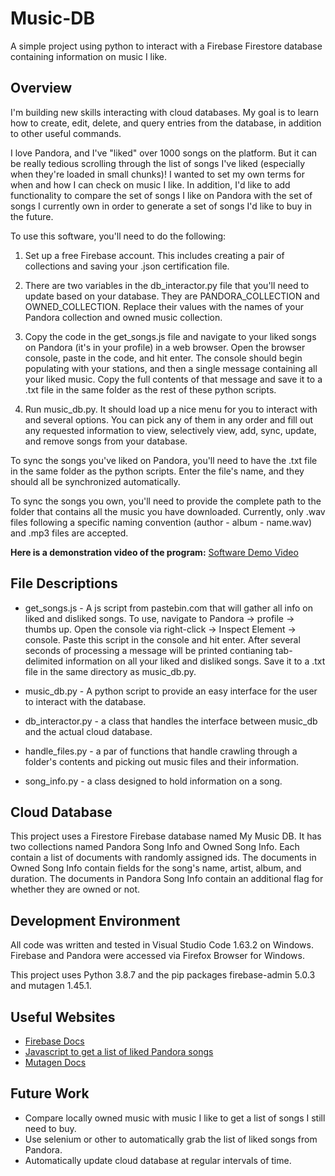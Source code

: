 # Music-DB
A simple project using python to interact with a Firebase Firestore database containing information on music I like.

## Overview

I'm building new skills interacting with cloud databases. My goal is to learn how to create, edit, delete, and query entries from the database, in addition to other useful commands.

I love Pandora, and I've "liked" over 1000 songs on the platform. But it can be really tedious scrolling through the list of songs I've liked (especially when they're loaded in small chunks)! I wanted to set my own terms for when and how I can check on music I like. In addition, I'd like to add functionality to compare the set of songs I like on Pandora with the set of songs I currently own in order to generate a set of songs I'd like to buy in the future.

To use this software, you'll need to do the following:
1. Set up a free Firebase account. This includes creating a pair of collections and saving your .json certification file.

2. There are two variables in the db_interactor.py file that you'll need to update based on your database. They are PANDORA_COLLECTION and OWNED_COLLECTION. Replace their values with the names of your Pandora collection and owned music collection.

3. Copy the code in the get_songs.js file and navigate to your liked songs on Pandora (it's in your profile) in a web browser. Open the browser console, paste in the code, and hit enter. The console should begin populating with your stations, and then a single message containing all your liked music. Copy the full contents of that message and save it to a .txt file in the same folder as the rest of these python scripts.

3. Run music_db.py. It should load up a nice menu for you to interact with and several options. You can pick any of them in any order and fill out any requested information to view, selectively view, add, sync, update, and remove songs from your database.

To sync the songs you've liked on Pandora, you'll need to have the .txt file in the same folder as the python scripts. Enter the file's name, and they should all be synchronized automatically.

To sync the songs you own, you'll need to provide the complete path to the folder that contains all the music you have downloaded. Currently, only .wav files following a specific naming convention (author - album - name.wav) and .mp3 files are accepted.

**Here is a demonstration video of the program:**
[Software Demo Video](https://youtu.be/hmGcvTf1F94)
## File Descriptions

* get_songs.js - A js script from pastebin.com that will gather all info on liked and disliked songs. To use, navigate to Pandora -> profile -> thumbs up. Open the console via right-click -> Inspect Element -> console. Paste this script in the console and hit enter. After several seconds of processing a message will be printed contianing tab-delimited information on all your liked and disliked songs. Save it to a .txt file in the same directory as music_db.py.

* music_db.py - A python script to provide an easy interface for the user to interact with the database.

* db_interactor.py - a class that handles the interface between music_db and the actual cloud database.

* handle_files.py - a par of functions that handle crawling through a folder's contents and picking out music files and their information.

* song_info.py - a class designed to hold information on a song.

## Cloud Database

This project uses a Firestore Firebase database named My Music DB. It has two collections named Pandora Song Info and Owned Song Info. Each contain a list of documents with randomly assigned ids. The documents in Owned Song Info contain fields for the song's name, artist, album, and duration. The documents in Pandora Song Info contain an additional flag for whether they are owned or not.

## Development Environment

All code was written and tested in Visual Studio Code 1.63.2 on Windows. Firebase and Pandora were accessed via Firefox Browser for Windows.

This project uses Python 3.8.7 and the pip packages firebase-admin 5.0.3 and mutagen 1.45.1.

## Useful Websites

* [Firebase Docs](https://firebase.google.com/docs/guides)
* [Javascript to get a list of liked Pandora songs](https://pastebin.com/9br3VZjX)
* [Mutagen Docs](https://mutagen.readthedocs.io/en/latest/)

## Future Work

* Compare locally owned music with music I like to get a list of songs I still need to buy.
* Use selenium or other to automatically grab the list of liked songs from Pandora.
* Automatically update cloud database at regular intervals of time.
